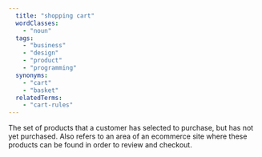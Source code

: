 ```yaml
---
  title: "shopping cart"
  wordClasses:
    - "noun"
  tags:
    - "business"
    - "design"
    - "product"
    - "programming"
  synonyms:
    - "cart"
    - "basket"
  relatedTerms:
    - "cart-rules"
---
```

The set of products that a customer has selected to purchase, but has not yet purchased. Also refers to an area of an ecommerce site where these products can be found in order to review and checkout.
